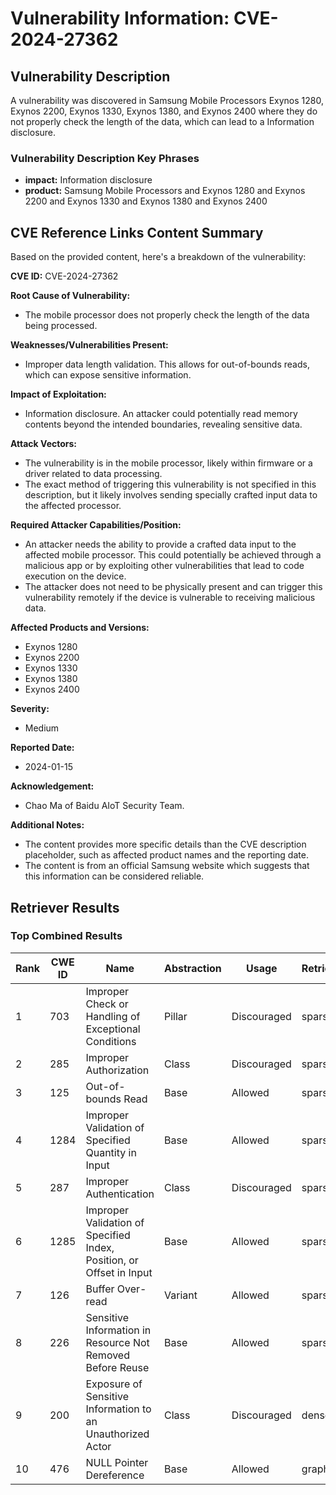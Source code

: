 # Vulnerability Information: CVE-2024-27362

## Vulnerability Description
A vulnerability was discovered in Samsung Mobile Processors Exynos 1280, Exynos 2200, Exynos 1330, Exynos 1380, and Exynos 2400 where they do not properly check the length of the data, which can lead to a Information disclosure.

### Vulnerability Description Key Phrases
- **impact:** Information disclosure
- **product:** Samsung Mobile Processors and Exynos 1280 and Exynos 2200 and Exynos 1330 and Exynos 1380 and Exynos 2400

## CVE Reference Links Content Summary
Based on the provided content, here's a breakdown of the vulnerability:

**CVE ID:** CVE-2024-27362

**Root Cause of Vulnerability:**
- The mobile processor does not properly check the length of the data being processed.

**Weaknesses/Vulnerabilities Present:**
- Improper data length validation. This allows for out-of-bounds reads, which can expose sensitive information.

**Impact of Exploitation:**
- Information disclosure. An attacker could potentially read memory contents beyond the intended boundaries, revealing sensitive data.

**Attack Vectors:**
- The vulnerability is in the mobile processor, likely within firmware or a driver related to data processing.
- The exact method of triggering this vulnerability is not specified in this description, but it likely involves sending specially crafted input data to the affected processor.

**Required Attacker Capabilities/Position:**
- An attacker needs the ability to provide a crafted data input to the affected mobile processor. This could potentially be achieved through a malicious app or by exploiting other vulnerabilities that lead to code execution on the device.
- The attacker does not need to be physically present and can trigger this vulnerability remotely if the device is vulnerable to receiving malicious data.

**Affected Products and Versions:**
- Exynos 1280
- Exynos 2200
- Exynos 1330
- Exynos 1380
- Exynos 2400

**Severity:**
- Medium

**Reported Date:**
- 2024-01-15

**Acknowledgement:**
- Chao Ma of Baidu AIoT Security Team.

**Additional Notes:**
- The content provides more specific details than the CVE description placeholder, such as affected product names and the reporting date.
- The content is from an official Samsung website which suggests that this information can be considered reliable.

## Retriever Results

### Top Combined Results

| Rank | CWE ID | Name | Abstraction | Usage  | Retrievers | Individual Scores |
|------|--------|------|-------------|-------|------------|-------------------|
| 1 | 703 | Improper Check or Handling of Exceptional Conditions | Pillar | Discouraged | sparse | 0.079 |
| 2 | 285 | Improper Authorization | Class | Discouraged | sparse | 0.061 |
| 3 | 125 | Out-of-bounds Read | Base | Allowed | sparse | 0.060 |
| 4 | 1284 | Improper Validation of Specified Quantity in Input | Base | Allowed | sparse | 0.059 |
| 5 | 287 | Improper Authentication | Class | Discouraged | sparse | 0.058 |
| 6 | 1285 | Improper Validation of Specified Index, Position, or Offset in Input | Base | Allowed | sparse | 0.056 |
| 7 | 126 | Buffer Over-read | Variant | Allowed | sparse | 0.056 |
| 8 | 226 | Sensitive Information in Resource Not Removed Before Reuse | Base | Allowed | sparse | 0.056 |
| 9 | 200 | Exposure of Sensitive Information to an Unauthorized Actor | Class | Discouraged | dense | 0.593 |
| 10 | 476 | NULL Pointer Dereference | Base | Allowed | graph | 0.002 |

